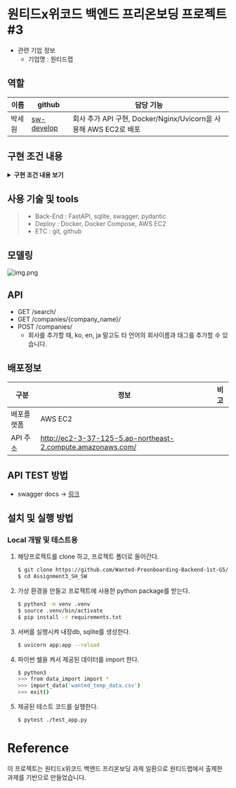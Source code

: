 # 원티드x위코드 백엔드 프리온보딩 프로젝트 #3

- 관련 기업 정보
  - 기업명 : 원티드랩

## 역할
|이름   |github                   |담당 기능|
|-------|-------------------------|------------------|
|박세원 |[sw-develop](https://github.com/sw-develop)   |회사 추가 API 구현, Docker/Nginx/Uvicorn을 사용해 AWS EC2로 배포|


## 구현 조건 내용
<details>
<summary><b>구현 조건 내용 보기</b></summary>
<div markdown="1">
  
### **[필수 포함 사항]**

- READ.ME 작성
    - 프로젝트 빌드, 자세한 실행 방법 명시
    - 구현 방법과 이유에 대한 간략한 설명
    - 완료된 시스템이 배포된 서버의 주소
    - Swagger나 Postman을 통한 API 테스트할때 필요한 상세 방법
    - 해당 과제를 진행하면서 회고 내용 블로그 포스팅
- Swagger나 Postman을 이용하여 API 테스트 가능하도록 구현

## [과제  안내]

- 원티드 선호 기술스택: Python flask 또는 fastapi

<aside>
📝 다음과 같은 내용을 포함하는 테이블을 설계하고 다음과 같은 기능을 제공하는 REST API 서버를 개발해주세요.

</aside>

✔️ **데이터**

---

- 회사 정보
    - 회사 이름 (다국어 지원 가능)
- 회사 정보 예제
    - 회사 이름 (원티드랩 / Wantedlab)
- 데이터 셋은 원티드에서 제공
    
    [wanted_temp_data.csv](https://s3-us-west-2.amazonaws.com/secure.notion-static.com/81f13ae2-fabc-4fad-a754-9b2d684f41a8/wanted_temp_data.csv)
    
- 데이터셋 예제
    - 원티드랩 회사는 한국어, 영어 회사명을 가지고 있습니다. (모든 회사가 모든 언어의 회사명을 가지고 있지는 않습니다.)

![Untitled](https://s3-us-west-2.amazonaws.com/secure.notion-static.com/bc509867-6ea5-428e-9300-0eec22da3fb5/Untitled.png)

✔️ **REST API 기능**

---

- 회사명 자동완성
    - 회사명의 일부만 들어가도 검색이 되어야 합니다.
- 회사 이름으로 회사 검색
- 새로운 회사 추가

**✔️ 개발 조건**

---

- 제공되는 test case를 통과할 수 있도록 개발해야 합니다.
    
    [test_app.py](https://s3-us-west-2.amazonaws.com/secure.notion-static.com/0d2517b3-b80b-4a1b-82c4-9bc6f2a0d5ae/test_app.py)
    
- ORM 사용해야 합니다.
- 결과는 JSON 형식이어야 합니다.
- database는 RDB를 사용해야 합니다.
- database table 갯수는 제한없습니다.
- 필요한 조건이 있다면 추가하셔도 좋습니다.
- Docker로 개발하면 가산점이 있습니다.

  
</div>
</details>

## 사용 기술 및 tools
> - Back-End :  FastAPI, sqlite, swagger, pydantic
> - Deploy : Docker, Docker Compose, AWS EC2
> - ETC :  git, github

## 모델링
![img.png](img.png)

## API
- GET /search/   
- GET /companies/{company_name}/   
- POST /companies/
  - 회사를 추가할 때, ko, en, ja 말고도 타 언어의 회사이름과 태그를 추가할 수 있습니다.
  
    
## 배포정보
|구분   |  정보          |비고|
|-------|----------------|----|
|배포플랫폼 | AWS EC2    |    |
|API 주소 | http://ec2-3-37-125-5.ap-northeast-2.compute.amazonaws.com/            |    |


## API TEST 방법
- swagger docs -> [링크](http://ec2-3-37-125-5.ap-northeast-2.compute.amazonaws.com/docs)


## 설치 및 실행 방법
###  Local 개발 및 테스트용

1. 해당프로젝트를 clone 하고, 프로젝트 폴더로 들어간다.
    ```bash
    $ git clone https://github.com/Wanted-Preonboarding-Backend-1st-G5/Assignment3_SH_SW
    $ cd Assignment3_SH_SW
    
    ```
2. 가상 환경을 만들고 프로젝트에 사용한 python package를 받는다.
    ```bash
    $ python3 -m venv .venv
    $ source .venv/bin/activate
    $ pip install -r requirements.txt
    ```

3. 서버를 실행시켜 내장db, sqlite를 생성한다.
      ```bash
      $ uvicorn app:app --reload
      ```

4. 파이썬 쉘을 켜서 제공된 데이터를 import 한다.
    ```bash
    $ python3
    >>> from data_import import *
    >>> import_data('wanted_temp_data.csv')
    >>> exit()
    ```
    
5. 제공된 테스트 코드를 실행한다.
    ```bash
    $ pytest ./test_app.py
    ```

# Reference
이 프로젝트는 원티드x위코드 백엔드 프리온보딩 과제 일환으로 원티드랩에서 출제한 과제를 기반으로 만들었습니다.
